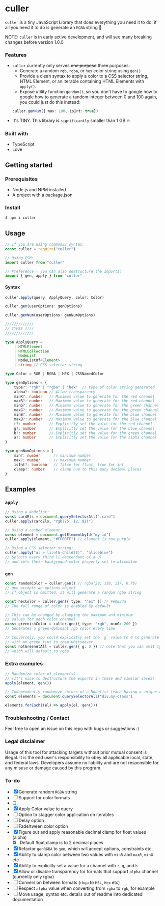 # culler

`culler` is a tiny JavaScript Library that does everything you need it to do, if all you need it to do is generate an `RGBA` string 🎨

NOTE: `culler` is in early active development, and will see many breaking changes before version 1.0.0

### Features

- `culler` currently only serves ~~one purpose~~ three purposes:
  - Generate a random `rgb`, `rgba`, or `hex` color string using `gen()`
  - Provide a clean syntax to apply a color to a CSS selector string, HTML Element, or an iterable containing HTML Elements with `apply()`.
  - Expose utility function `genNum()`, so you don't have to google how to google how to generate a random integer between 0 and 100 again, you could just do this instead:
  ```ts
  culler.genNum({ max: 100, isInt: true})
  ```
- It's TINY. This library is `significantly` smaller than 1 GB 🔥

### Built with

- TypeScript
- Love

## Getting started

### Prerequisites

- Node.js and NPM installed
- A project with a package.json

### Install

```bash
$ npm i culler
```

## Usage

```ts
// If you are using commonJS syntax:
const culler = require("culler")

// Using ESM:
import culler from "culler"

// Preference - you can also destructure the imports:
import { gen, apply } from "culler"
```

#### Syntax

```ts
culler.apply(query: ApplyQuery, color: Color)

culler.gen(userOptions: genOptions)

culler.genNum(userOptions: genNumOptions)

/////////////
// TYPES ////
/////////////

type ApplyQuery =
	| HTMLElement
	| HTMLCollection
	| NodeList
	| NodeListOf<Element>
	| string // CSS selector string

type Color = RGB | RGBA | HEX | CSSNamedColor

type genOptions = {
	type?: "rgb" | "rgba" | "hex"  // type of color string generated   - default: rgba
	alpha?: boolean // Allow transparency                              - default: true
	minR?: number   // Minimum value to generate for the red channel   - default: 0
	maxR?: number   // Maximum value to generate for the red channel   - default: 255
	minG?: number	// Minimum value to generate for the green channel - default: 0
	maxG?: number	// Maximum value to generate for the green channel - default: 255
	minB?: number	// Minimum value to generate for the blue channel  - default: 0
	maxB?: number	// Maximum value to generate for the blue channel  - default: 255
	r?: number      // Explicitly set the value for the red channel    - default: undefined
	g?: number      // Explicitly set the value for the blue channel   - default: undefined
	b?: number      // Explicitly set the value for the green channel  - default: undefined
	a?: number      // Explicitly set the value for the alpha channel  - default: undefined
}

type genNumOptions = {
	min?: number      // minimum number                                - default: 0
	max?: number      // maximum number                                - default: 1
	isInt?: boolean   // false for float, true for int                 - default: false
	clamp?: number    // clamp num to this many decimal places         - default: 2
}

```

## Examples

### `apply`

```ts
// Using a Nodelist:
const cardEls = document.querySelectorAll(".card")
culler.apply(cardEls, "rgb(25, 12, 92)")

// Using a cached element:
const element = document.getElementbyId("my-id")
culler.apply(element, "#FF00FF") // element is now purple

// Using a CSS selector string:
culler.apply("ul > li:nth-child(3)", "aliceblue")
// Selects every third li descendant of a ul
// and sets their background-color property set to aliceblue
```

### `gen`

```ts
const randomColor = culler.gen() // rgba(22, 118, 117, 0.75)
// gen accepts an options object 
// If object is omitted, it will generate a random rgba string

const hexColor = culler.gen({ type: "hex" }) // #eb634a
// The full range of color is enabled by default

// This can be changed by clamping the maximum and minimum
// values for each color channel
const greenishColor = culler.gen({ type: "rgb", minG: 200 })
// Generates a green-dominant rgb color every time

// Conversely, you could explicitly set the `g` value to 0 to generate colors
// with no green tint to them whatsoever
const notGreenAtAll = culler.gen({ g: 0 }) // note that you can omit type, 
// which will default to rgba
```

### Extra examples

```ts
// Randomize color of element(s)
// (It's nice to destructure the exports in these and similar cases)
apply(element, gen())

// Independently randomize colors of a Nodelist (each having a unique random color)
const elements = document.querySelectorAll("div.my-class")

elements.forEach((el) => apply(el, gen()))
```

### Troubleshooting / Contact

Feel free to open an issue on this repo with bugs or suggestions :)

### Legal disclaimer

Usage of this tool for attacking targets without prior mutual consent is illegal. It is the end user's responsibility to obey all applicable local, state, and federal laws. Developers assume no liability and are not responsible for any misuse or damage caused by this program.

### To-do

- [x] Generate random `RGBA` string
- [ ] Support for color formats
 - [ ] 
- [x] Apply Color value to query
 - [ ] Option to stagger color application on iterables
 - [ ] Delay option
 - [ ] Fade/tween color option
- [x] Figure out and apply reasonable decimal clamp for float values (alpha)
  - [x] Default float clamp is to 2 decimal places
- [x] Refactor `genRGBA` to `gen`, which will accept options, constraints etc
 - [x] Ability to clamp color between two values with `minR` and `maxR`, `minG` etc
 - [x] Ability to explicitly set a value for a channel with `r`, `g`, and `b`
 - [x] Allow or disable transparency for formats that support `alpha` channel (currently only rgba) 
- [ ] Conversion between formats (`rbga` to `HSL`, `Hex` etc)
 - [ ] Respect `alpha` value when converting from `rgba` to `rgb`, for example 
- [ ] Move usage, syntax etc. details out of readme into dedicated documentation
